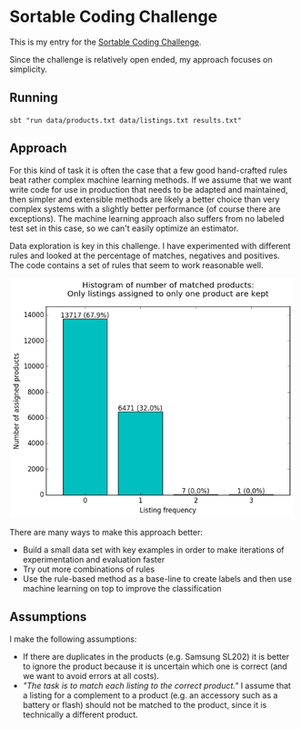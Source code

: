# Sortable Coding Challenge
This is my entry for the [Sortable Coding Challenge](http://sortable.com/challenge/).

Since the challenge is relatively open ended, my approach focuses on simplicity.

## Running
`sbt "run data/products.txt data/listings.txt results.txt"`

## Approach
For this kind of task it is often the case that a few good hand-crafted rules beat rather complex machine learning methods. If we assume that we want write code for use in production that needs to be adapted and maintained, then simpler and extensible methods are likely a better choice than very complex systems with a slightly better performance (of course there are exceptions). The machine learning approach also suffers from no labeled test set in this case, so we can't easily optimize an estimator.

Data exploration is key in this challenge. I have experimented with different rules and looked at the percentage of matches, negatives and positives. The code contains a set of rules that seem to work reasonable well.

<img src="plot/plot.png" width="500" alt="Histogram of number of matched products">

There are many ways to make this approach better:
- Build a small data set with key examples in order to make iterations of experimentation and evaluation faster
- Try out more combinations of rules
- Use the rule-based method as a base-line to create labels and then use machine learning on top to improve the classification

## Assumptions
I make the following assumptions:
- If there are duplicates in the products (e.g. Samsung SL202) it is better to ignore the product because it is uncertain which one is correct (and we want to avoid errors at all costs).
- *"The task is to match each listing to the correct product."* I assume that a listing for a complement to a product (e.g. an accessory such as a battery or flash) should not be matched to the product, since it is technically a different product.
